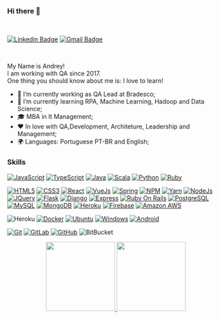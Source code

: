 ### Hi there 👋
<br/>

[![Linkedin Badge](https://img.shields.io/badge/LinkedIn-0077B5?style=for-the-badge&logo=linkedin&logoColor=white)](andreyhitoshi1997@gmail.com)
[![Gmail Badge](https://img.shields.io/badge/Gmail-D14836?style=for-the-badge&logo=gmail&logoColor=white)](andreyhitoshi1997@gmail.com)

<br/>

My Name is Andrey!  
I am working with QA since 2017.  
One thing you should know about me is: I love to learn!

- 🔭  I’m currently working as QA Lead at Bradesco;
- 🌱 I’m currently learning RPA, Machine Learning, Hadoop and Data Science;
- 🎓 MBA in It Management;
- ❤️  In love with QA,Development, Architeture, Leadership and Management;
- 🌍 Languages: Portuguese PT-BR and English;

### Skills

[![JavaScript](https://img.shields.io/badge/JavaScript-323330?style=for-the-badge&logo=javascript&logoColor=F7DF1E)](https://github.com/andreyhitoshi1997)
[![TypeScript](	https://img.shields.io/badge/TypeScript-007ACC?style=for-the-badge&logo=typescript&logoColor=white)](https://github.com/andreyhitoshi1997)
[![Java](https://img.shields.io/badge/Java-ED8B00?style=for-the-badge&logo=java&logoColor=white)](https://github.com/andreyhitoshi1997)
[![Scala](https://img.shields.io/badge/Scala-DC322F?style=for-the-badge&logo=scala&logoColor=white)](https://github.com/andreyhitoshi1997)
[![Python](https://img.shields.io/badge/Python-3776AB?style=for-the-badge&logo=python&logoColor=white)](https://github.com/andreyhitoshi1997)
[![Ruby](https://img.shields.io/badge/Ruby-CC342D?style=for-the-badge&logo=ruby&logoColor=white)](https://github.com/andreyhitoshi1997)

[![HTML5](https://img.shields.io/badge/HTML-239120?style=for-the-badge&logo=html5&logoColor=white)](https://github.com/andreyhitoshi1997)
[![CSS3](https://img.shields.io/badge/CSS-239120?&style=for-the-badge&logo=css3&logoColor=white)](https://github.com/andreyhitoshi1997)
[![React](https://img.shields.io/badge/React-20232A?style=for-the-badge&logo=react&logoColor=61DAFB)](https://github.com/andreyhitoshi1997)
[![VueJs](https://img.shields.io/badge/Vue.js-35495E?style=for-the-badge&logo=vue.js&logoColor=4FC08D)](https://github.com/andreyhitoshi1997)
[![Spring](https://img.shields.io/badge/Spring-6DB33F?style=for-the-badge&logo=spring&logoColor=white)](https://github.com/andreyhitoshi1997)
[![NPM](https://img.shields.io/badge/npm-CB3837?style=for-the-badge&logo=npm&logoColor=white)](https://github.com/andreyhitoshi1997)
[![Yarn](https://img.shields.io/badge/Yarn-2C8EBB?style=for-the-badge&logo=yarn&logoColor=white)](https://github.com/andreyhitoshi1997)
[![NodeJs](https://img.shields.io/badge/Node.js-43853D?style=for-the-badge&logo=node.js&logoColor=white)](https://github.com/andreyhitoshi1997)
[![JQuery](https://img.shields.io/badge/jQuery-0769AD?style=for-the-badge&logo=jquery&logoColor=white)](https://github.com/andreyhitoshi1997)
[![Flask](https://img.shields.io/badge/Flask-000000?style=for-the-badge&logo=flask&logoColor=white)](https://github.com/andreyhitoshi1997)
[![Django](https://img.shields.io/badge/Django-092E20?style=for-the-badge&logo=django&logoColor=white)](https://github.com/andreyhitoshi1997)
[![Express](https://img.shields.io/badge/Express.js-000000?style=for-the-badge&logo=express&logoColor=white)](https://github.com/andreyhitoshi1997)
[![Ruby On Rails](	https://img.shields.io/badge/Ruby_on_Rails-CC0000?style=for-the-badge&logo=ruby-on-rails&logoColor=white)](https://github.com/andreyhitoshi1997)
[![PostgreSQL](https://img.shields.io/badge/PostgreSQL-316192?style=for-the-badge&logo=postgresql&logoColor=white)](https://github.com/andreyhitoshi1997)
[![MySQL](https://img.shields.io/badge/MySQL-00000F?style=for-the-badge&logo=mysql&logoColor=white)](https://github.com/andreyhitoshi1997)
[![MongoDB](https://img.shields.io/badge/MongoDB-4EA94B?style=for-the-badge&logo=mongodb&logoColor=white)](https://github.com/andreyhitoshi1997)
[![Heroku](https://img.shields.io/badge/Heroku-430098?style=for-the-badge&logo=heroku&logoColor=white)](https://github.com/andreyhitoshi1997)
[![Firebase](https://img.shields.io/badge/firebase-ffca28?style=for-the-badge&logo=firebase&logoColor=white)](https://github.com/andreyhitoshi1997)
[![Amazon AWS](https://img.shields.io/badge/Amazon_AWS-232F3E?style=for-the-badge&logo=amazon-aws&logoColor=white)](https://github.com/andreyhitoshi1997)

![Heroku](https://img.shields.io/badge/Heroku-430098?style=for-the-badge&logo=heroku&logoColor=white&logo=docker&logoColor=white&link=https://github.com/andreyhitoshi1997)
[![Docker](	https://img.shields.io/badge/Docker-2CA5E0?style=for-the-badge&logo=docker&logoColor=white&link=https://github.com/andreyhitoshi1997)](https://github.com/andreyhitoshi1997)
[![Ubuntu](https://img.shields.io/badge/Ubuntu-E95420?style=for-the-badge&logo=ubuntu&logoColor=white&link=https://github.com/andreyhitoshi1997)](https://github.com/andreyhitoshi1997)
[![Windows](https://img.shields.io/badge/Windows-0078D6?style=for-the-badge&logo=windows&logoColor=white&link=https://github.com/andreyhitoshi1997)](https://github.com/andreyhitoshi1997)
[![Android](	https://img.shields.io/badge/Android-3DDC84?style=for-the-badge&logo=android&logoColor=white&link=https://github.com/andreyhitoshi1997)](https://github.com/andreyhitoshi1997)

[![Git](https://img.shields.io/badge/-Git-black?style=flat-square&logo=git&link=https://github.com/andreyhitoshi1997)](https://github.com/andreyhitoshi1997)
[![GitLab](https://img.shields.io/badge/-GitLab-FCA121?style=flat-square&logo=gitlab&link=https://github.com/andreyhitoshi1997)](https://github.com/andreyhitoshi1997)
[![GitHub](https://img.shields.io/badge/-GitHub-181717?style=flat-square&logo=github&link=https://github.com/andreyhitoshi1997)](https://github.com/andreyhitoshi1997)
![BitBucket](https://img.shields.io/badge/-BitBucket-darkblue?style=flat-square&logo=bitbucket)

<div align="center" min-height=100%;>
  <a href="https://github.com/andreyhitoshi1997">
  <img height="160px" display="flex" src="https://github-readme-stats-eight-theta.vercel.app/api?username=andreyhitoshi1997&show_icons=true&theme=algolia&include_all_commits=true&count_private=true" />
  <img height="160px" display="flex" src="https://github-readme-stats-eight-theta.vercel.app/api/top-langs/?username=andreyhitoshi1997&layout=compact&langs_count=8&theme=algolia" align=”right” />
</div>

